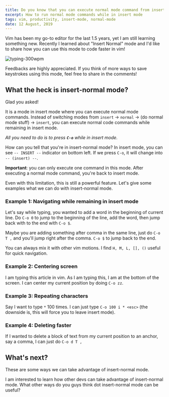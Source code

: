 ```yaml
---
title: Do you know that you can execute normal mode command from insert mode in Vim?
excerpt: How to run normal mode commands while in insert mode
tags: vim, productivity, insert-mode, normal-mode
date: 12 August, 2019
---
```


Vim has been my go-to editor for the last 1.5 years, yet I am still learning something new. Recently I learned about "Insert Normal" mode and I'd like to share how you can use this mode to code faster in vim!

![typing-300wpm](https://thepracticaldev.s3.amazonaws.com/i/bz9018prk4ltg68i90tu.gif)

Feedbacks are highly appreciated. If you think of more ways to save keystrokes using this mode, feel free to share in the comments!

## What the heck is insert-normal mode?

Glad you asked! 

It is a mode in insert mode where you can execute normal mode commands. Instead of switching modes from `insert` -> `normal` -> (do normal mode stuff) -> `insert`, you can execute normal code commands while remaining in insert mode.

_All you need to do is to press **`C-o`** while in insert mode._

How can you tell that you're in insert-normal mode? In insert mode, you can see `-- INSERT --` indicator on bottom left. If we press `C-o`, it will change into `-- (insert) --`.

**Important**: you can only execute one command in this mode. After executing a normal mode command, you're back to insert mode.

Even with this limitation, this is still a powerful feature. Let's give some examples what we can do with insert-normal mode.

### Example 1: Navigating while remaining in insert mode

Let's say while typing, you wanted to add a word in the beginning of current line. Do `C-o 0` to jump to the beginning of the line, add the word, then jump back with to the end with `C-o $`. 

Maybe you are adding something after comma in the same line, just do `C-o T ,` and you'll jump right after the comma. `C-o $` to jump back to the end. 

You can always mix it with other vim motions. I find `H, M, L, [], ()` useful for quick navigation.

### Example 2: Centering screen

I am typing this article in vim. As I am typing this, I am at the bottom of the screen. I can center my current position by doing `C-o zz`.

### Example 3: Repeating characters

Say I want to type `*` 100 times. I can just type `C-o 100 i * <esc>` (the downside is, this will force you to leave insert mode).

### Example 4: Deleting faster

If I wanted to delete a block of text from my current position to an anchor, say a comma, I can just do `C-o d T ,` 

## What's next? 

These are some ways we can take advantage of insert-normal mode. 

I am interested to learn how other devs can take advantage of insert-normal mode. What other ways do you guys think dot insert-normal mode can be useful?

